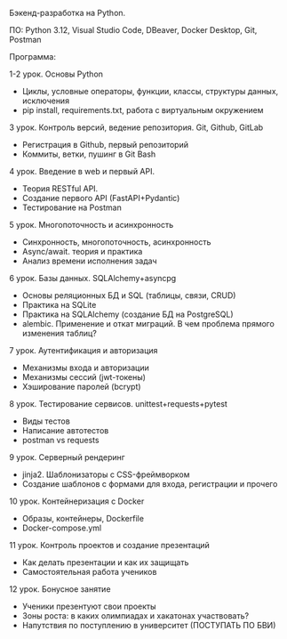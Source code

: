 Бэкенд-разработка на Python. 

ПО: Python 3.12, Visual Studio Code, DBeaver, Docker Desktop, Git, Postman

Программа:

1-2 урок. Основы Python
- Циклы, условные операторы, функции, классы, структуры данных, исключения
- pip install, requirements.txt, работа с виртуальным окружением

3 урок. Контроль версий, ведение репозитория. Git, Github, GitLab
- Регистрация в Github, первый репозиторий
- Коммиты, ветки, пушинг в Git Bash

4 урок. Введение в web и первый API.
- Теория RESTful API.
- Создание первого API (FastAPI+Pydantic) 
- Тестирование на Postman

5 урок. Многопоточность и асинхронность
- Синхронность, многопоточность, асинхронность
- Async/await. теория и практика
- Анализ времени исполнения задач

6 урок. Базы данных. SQLAlchemy+asyncpg
- Основы реляционных БД и SQL (таблицы, связи, CRUD)
- Практика на SQLite
- Практика на SQLAlchemy (создание БД на PostgreSQL)
- alembic. Применение и откат миграций. В чем проблема прямого изменения таблиц?

7 урок. Аутентификация и авторизация
- Механизмы входа и авторизации
- Механизмы сессий (jwt-токены)
- Хэширование паролей (bcrypt)

8 урок. Тестирование сервисов. unittest+requests+pytest
- Виды тестов
- Написание автотестов
- postman vs requests

9 урок. Серверный рендеринг
- jinja2. Шаблонизаторы с CSS-фреймворком
- Создание шаблонов с формами для входа, регистрации и прочего

10 урок. Контейнеризация с Docker
- Образы, контейнеры, Dockerfile
- Docker-compose.yml

11 урок. Контроль проектов и создание презентаций
- Как делать презентации и как их защищать
- Самостоятельная работа учеников

12 урок. Бонусное занятие
- Ученики презентуют свои проекты
- Зоны роста: в каких олимпиадах и хакатонах участвовать?
- Напутствия по поступлению в университет (ПОСТУПАТЬ ПО БВИ)